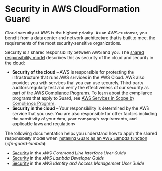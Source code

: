 # Security in AWS CloudFormation Guard<a name="security"></a>

Cloud security at AWS is the highest priority\. As an AWS customer, you benefit from a data center and network architecture that is built to meet the requirements of the most security\-sensitive organizations\.

Security is a shared responsibility between AWS and you\. The [shared responsibility model](http://aws.amazon.com/compliance/shared-responsibility-model/) describes this as security of the cloud and security in the cloud:
+ **Security of the cloud** – AWS is responsible for protecting the infrastructure that runs AWS services in the AWS Cloud\. AWS also provides you with services that you can use securely\. Third\-party auditors regularly test and verify the effectiveness of our security as part of the [AWS Compliance Programs](http://aws.amazon.com/compliance/programs/)\. To learn about the compliance programs that apply to Guard, see [AWS Services in Scope by Compliance Program](http://aws.amazon.com/compliance/services-in-scope/)\.
+ **Security in the cloud** – Your responsibility is determined by the AWS service that you use\. You are also responsible for other factors including the sensitivity of your data, your company’s requirements, and applicable laws and regulations 

The following documentation helps you understand how to apply the shared responsibility model when [installing Guard as an AWS Lambda function](setting-up-lambda.md) \(*cfn\-guard\-lambda*\):
+ [Security](https://docs.aws.amazon.com/cli/latest/userguide/security.html) in the *AWS Command Line Interface User Guide*
+ [Security](https://docs.aws.amazon.com/lambda/latest/dg/lambda-security.html) in the *AWS Lambda Developer Guide*
+ [Security](https://docs.aws.amazon.com/IAM/latest/UserGuide/security.html) in the *AWS Identity and Access Management User Guide*